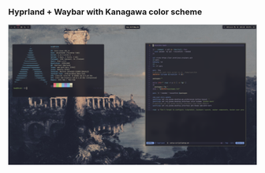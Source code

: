 ### Hyprland + Waybar with Kanagawa color scheme

![Screenshot of SwayFX](.resources/dotfiles-screenshot.png "Screenshot of SwayFX.")
